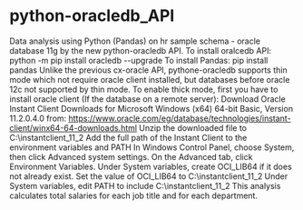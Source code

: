 # python-oracledb_API
Data analysis using Python (Pandas) on hr sample schema - oracle database 11g by the new python-oracledb API.
To install oralcedb API: python -m pip install oracledb --upgrade
To install Pandas: pip install pandas
Unlike the previous cx-oracle API, pythone-oracledb supports thin mode which not require oracle client installed, but databases before oracle 12c not supported by thin mode.
To enable thick mode, first you have to install oracle client (If the database on a remote server):
Download Oracle Instant Client Downloads for Microsoft Windows (x64) 64-bit Basic, Version 11.2.0.4.0 from: https://www.oracle.com/eg/database/technologies/instant-client/winx64-64-downloads.html
Unzip the downloaded file to C:\instantclient_11_2
Add the full path of the Instant Client to the environment variables and PATH
In Windows Control Panel, choose System, then click Advanced system settings.
On the Advanced tab, click Environment Variables.
Under System variables, create OCI_LIB64 if it does not already exist. Set the value of OCI_LIB64 to C:\instantclient_11_2
Under System variables, edit PATH to include C:\instantclient_11_2
This analysis calculates total salaries for each job title and for each department.
